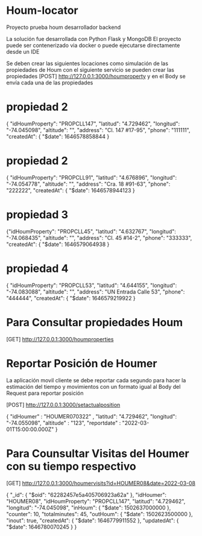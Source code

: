 # Houm-locator
Proyecto prueba houm desarrollador backend

La solución fue desarrollada con Python Flask y MongoDB
El proyecto puede ser contenerizado via docker o puede ejecutarse
directamente desde un IDE

Se deben crear las siguientes locaciones como simulación de las propiedades de Houm
con el siguiente servicio se pueden crear las propiedades
[POST] http://127.0.0.1:3000/houmproperty
y en el Body se envía cada una de las propiedades

# propiedad 2
{
"idHoumProperty": "PROPCLL147",
"latitud": "4.729462",
"longitud": "-74.045098",
"altitude": "",
"address": "Cl. 147 #17-95",
"phone": "111111",
"createdAt": {
"$date": 1646578858844
}

# propiedad 2
{
"idHoumProperty": "PROPCLL91",
"latitud": "4.676896",
"longitud": "-74.054778",
"altitude": "",
"address": "Cra. 18 #91-63",
"phone": "222222",
"createdAt": {
"$date": 1646578944123
}

# propiedad 3
{"idHoumProperty": "PROPCLL45",
"latitud": "4.632767",
"longitud": "-74.068435",
"altitude": "",
"address": "Cl. 45 #14-2",
"phone": "333333",
"createdAt": {
"$date": 1646579064938
}

# propiedad 4
{
"idHoumProperty": "PROPCLL53",
"latitud": "4.644155",
"longitud": "-74.083088",
"altitude": "",
"address": "UN Entrada Calle 53",
"phone": "444444",
"createdAt": {
"$date": 1646579219922
}

# Para Consultar propiedades Houm
[GET] http://127.0.0.1:3000/houmproperties


# Reportar Posición de Houmer

La aplicación movil cliente se debe reportar cada segundo 
para hacer la estimación del tiempo y movimientos con 
un formato igual al Body del Request para reportar posición

[POST] http://127.0.0.1:3000/setactualposition

{
  	"idHoumer" : "HOUMER070322" ,
	"latitud":  "4.729462",
	"longitud": "-74.055098",
  	"altitude" : "123",
  	"reportdate" : "2022-03-01T15:00:00.000Z"
}

# Para Counsultar Visitas del Houmer con su tiempo respectivo

[GET] http://127.0.0.1:3000/houmervisits?id=HOUMER08&date=2022-03-08

{
"_id": {
"$oid": "62282457e5a405706923a62a"
},
"idHoumer": "HOUMER08",
"idHoumProperty": "PROPCLL147",
"latitud": "4.729462",
"longitud": "-74.045098",
"inHoum": {
"$date": 1502637000000
},
"counter": 10,
"totalminutes": 45,
"outHoum": {
"$date": 1502623500000
},
"inout": true,
"createdAt": {
"$date": 1646779911552
},
"updatedAt": {
"$date": 1646780070245
}
}





